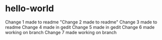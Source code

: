 # hello-world
Change 1 made to readme
"Change 2 made to readme"
Change 3 made to readme
Change 4 made in gedit
Change 5 made in gedit
Change 6 made working on branch
Change 7 made working on branch

